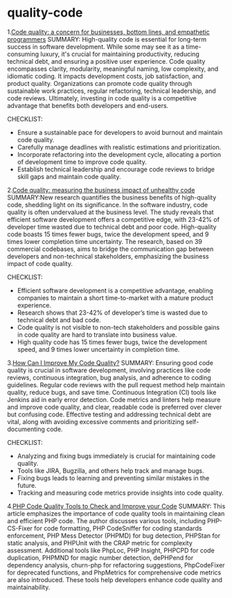 # quality-code
1.[Code quality: a concern for businesses, bottom lines, and empathetic programmers](https://stackoverflow.blog/2021/10/18/code-quality-a-concern-for-businesses-bottom-lines-and-empathetic-programmers/)
SUMMARY: High-quality code is essential for long-term success in software development. While some may see it as a time-consuming luxury, it's crucial for maintaining productivity, reducing technical debt, and ensuring a positive user experience. Code quality encompasses clarity, modularity, meaningful naming, low complexity, and idiomatic coding. It impacts development costs, job satisfaction, and product quality. Organizations can promote code quality through sustainable work practices, regular refactoring, technical leadership, and code reviews. Ultimately, investing in code quality is a competitive advantage that benefits both developers and end-users.

CHECKLIST:
- Ensure a sustainable pace for developers to avoid burnout and maintain code quality.
- Carefully manage deadlines with realistic estimations and prioritization.
- Incorporate refactoring into the development cycle, allocating a portion of development time to improve code quality.
- Establish technical leadership and encourage code reviews to bridge skill gaps and maintain code quality.

2.[Code quality: measuring the business impact of unhealthy code](https://codescene.com/blog/measuring-the-business-impact-of-low-code-quality)
SUMMARY:New research quantifies the business benefits of high-quality code, shedding light on its significance. In the software industry, code quality is often undervalued at the business level. The study reveals that efficient software development offers a competitive edge, with 23-42% of developer time wasted due to technical debt and poor code. High-quality code boasts 15 times fewer bugs, twice the development speed, and 9 times lower completion time uncertainty. The research, based on 39 commercial codebases, aims to bridge the communication gap between developers and non-technical stakeholders, emphasizing the business impact of code quality.

CHECKLIST:
- Efficient software development is a competitive advantage, enabling companies to maintain a short time-to-market with a mature product experience.
- Research shows that 23-42% of developer’s time is wasted due to technical debt and bad code.
- Code quality is not visible to non-tech stakeholders and possible gains in code quality are hard to translate into business value.
- High quality code has 15 times fewer bugs, twice the development speed, and 9 times lower uncertainty in completion time.

3.[How Can I Improve My Code Quality?](https://duecode.io/blog/how-can-i-improve-my-code-quality/)
SUMMARY: Ensuring good code quality is crucial in software development, involving practices like code reviews, continuous integration, bug analysis, and adherence to coding guidelines. Regular code reviews with the pull request method help maintain quality, reduce bugs, and save time. Continuous Integration (CI) tools like Jenkins aid in early error detection. Code metrics and linters help measure and improve code quality, and clear, readable code is preferred over clever but confusing code. Effective testing and addressing technical debt are vital, along with avoiding excessive comments and prioritizing self-documenting code.

CHECKLIST:
- Analyzing and fixing bugs immediately is crucial for maintaining code quality.
- Tools like JIRA, Bugzilla, and others help track and manage bugs.
- Fixing bugs leads to learning and preventing similar mistakes in the future.
- Tracking and measuring code metrics provide insights into code quality.

4.[PHP Code Quality Tools to Check and Improve your Code](https://thevaluable.dev/code-quality-check-tools-php/)
SUMMARY: This article emphasizes the importance of code quality tools in maintaining clean and efficient PHP code. The author discusses various tools, including PHP-CS-Fixer for code formatting, PHP CodeSniffer for coding standards enforcement, PHP Mess Detector (PHPMD) for bug detection, PHPStan for static analysis, and PHPUnit with the CRAP metric for complexity assessment. Additional tools like PhpLoc, PHP Insight, PHPCPD for code duplication, PHPMND for magic number detection, dePHPend for dependency analysis, churn-php for refactoring suggestions, PhpCodeFixer for deprecated functions, and PhpMetrics for comprehensive code metrics are also introduced. These tools help developers enhance code quality and maintainability.
